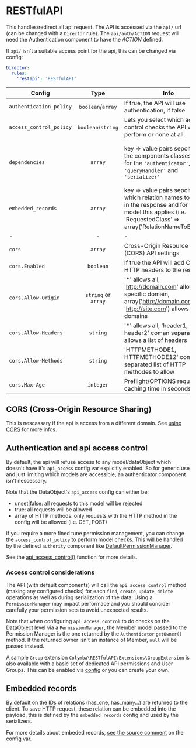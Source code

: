 # RESTfulAPI

This handles/redirect all api request. The API is accessed via the `api/` url (can be changed with a `Director` rule). The `api/auth/ACTION` request will need the Authentication component to have the *ACTION* defined.

If `api/` isn't a suitable access point for the api, this can be changed via config:
```yaml
Director:
  rules:
    'restapi': 'RESTfulAPI'
```

| Config | Type | Info | Default
| --- | :---: | --- | ---
| `authentication_policy` | `boolean`/`array` | If true, the API will use authentication, if false|null no authentication required. Or an array of HTTP methods that require authentication | false
| `access_control_policy` | `boolean`/`string` | Lets you select which access control checks the API will perform or none at all. | 'ACL_CHECK_CONFIG_ONLY'
| `dependencies` | `array` | key => value pairs sepcifying the components classes used for the `'authenticator'`, `'queryHandler'` and `'serializer'`  | 'authenticator' => '%$Colymba\RESTfulAPI\Authenticators\TokenAuthenticator', 'queryHandler' => '%$Colymba\RESTfulAPI\QueryHandlers\DefaultQueryHandler', 'serializer' => '%$Colymba\RESTfulAPI\Serializers\DefaultSerializer'
| `embedded_records` | `array` | key => value pairs sepcifying which relation names to embed in the response and for which model this applies (i.e. 'RequestedClass' => array('RelationNameToEmbed')) | n/a
| - | - | - | -
| `cors` | `array` | Cross-Origin Resource Sharing (CORS) API settings |
| `cors.Enabled` | `boolean` | If true the API will add CORS HTTP headers to the response | true
| `cors.Allow-Origin` | `string` or `array` | '\*' allows all, 'http://domain.com' allows a specific domain, array('http://domain.com', 'http://site.com') allows a list of domains | '\*'
| `cors.Allow-Headers` | `string` | '\*' allows all, 'header1, header2' coman separated list allows a list of headers | '\*'
| `cors.Allow-Methods` | `string` | 'HTTPMETHODE1, HTTPMETHODE12' coma separated list of HTTP methodes to allow | 'OPTIONS, POST, GET, PUT, DELETE'
| `cors.Max-Age` | `integer` | Preflight/OPTIONS request caching time in seconds | 86400


## CORS (Cross-Origin Resource Sharing)

This is nescassary if the api is access from a different domain. See [using CORS](http://www.html5rocks.com/en/tutorials/cors/) for more infos.


## Authentication and api access control
By default, the api will refuse access to any model/dataObject which doesn't have it's `api_access` config var explicitly enabled. So for generic use and just limiting which models are accessible, an authenticator component isn't nescessary.

Note that the DataObject's `api_access` config can either be:
* unset|false: all requests to this model will be rejected
* true: all requests will be allowed
* array of HTTP methods: only requests with the HTTP method in the config will be allowed (i.e. GET, POST)

If you require a more fined tune permission management, you can change the `access_control_policy` to perform model checks. This will be handled by the defined `authority` component like [DefaultPermissionManager](DefaultPermissionManager.md).

See the [api_access_control()](../code/RESTfulAPI.php#L519) function for more details.


### Access control considerations
The API (with default components) will call the `api_access_control` method (making any configured checks) for each `find`, `create`, `update`, `delete` operations as well as during serialization of the data. Using a `PermissionManager` may impact performace and you should concider carefully your permission sets to avoid unexpected results.

Note that when configuring `api_access_control` to do checks on the DataObject level via a `PermissionManager`, the Member model passed to the Permission Manager is the one returned by the `Authenticator` `getOwner()` method. If the returned owner isn't an instance of Member, `null` will be passed instead.

A sample `Group` extension `Colymba\RESTfulAPI\Extensions\GroupExtension` is also available with a basic set of dedicated API permissions and User Groups. This can be enabled via [config](../code/_config/config.yml#L11) or you can create your own.


## Embedded records
By default on the IDs of relations (has_one, has_many...) are returned to the client. To save HTTP request, these relation can be embedded into the payload, this is defined by the `embedded_records` config and used by the serializers.

For more details about embeded records, [see the source comment](../code/RESTfulAPI.php#L106) on the config var.
